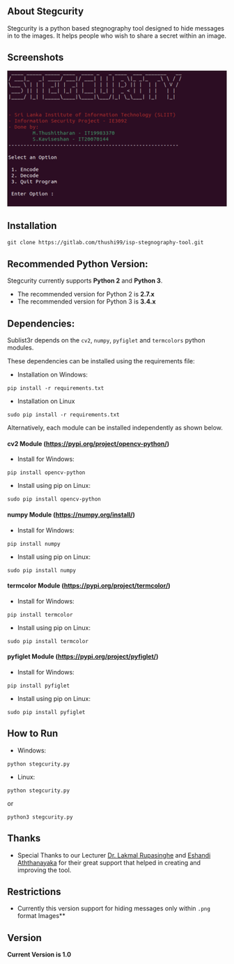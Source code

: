 ## About Stegcurity 

Stegcurity is a python based stegnography tool designed to hide messages in to the images. It helps people who wish to share a secret within an image.

## Screenshots

![Sublist3r](Screenshot/interface.png "Sublist3r in action")


## Installation

```
git clone https://gitlab.com/thushi99/isp-stegnography-tool.git
```

## Recommended Python Version:

Stegcurity currently supports **Python 2** and **Python 3**.

* The recommended version for Python 2 is **2.7.x**
* The recommended version for Python 3 is **3.4.x**

## Dependencies:

Sublist3r depends on the `cv2`, `numpy`, `pyfiglet` and `termcolors` python modules.

These dependencies can be installed using the requirements file:

- Installation on Windows:
```
pip install -r requirements.txt
```
- Installation on Linux
```
sudo pip install -r requirements.txt
```

Alternatively, each module can be installed independently as shown below.

#### cv2 Module (https://pypi.org/project/opencv-python/)

- Install for Windows:
```
pip install opencv-python
```

- Install using pip on Linux:
```
sudo pip install opencv-python
```

#### numpy Module (https://numpy.org/install/)

- Install for Windows:
```
pip install numpy
```

- Install using pip on Linux:
```
sudo pip install numpy
```

#### termcolor Module (https://pypi.org/project/termcolor/)

- Install for Windows:
```
pip install termcolor
```

- Install using pip on Linux:
```
sudo pip install termcolor
```

#### pyfiglet Module (https://pypi.org/project/pyfiglet/)

- Install for Windows:
```
pip install pyfiglet
```

- Install using pip on Linux:
```
sudo pip install pyfiglet
```

## How to Run
- Windows:
```
python stegcurity.py
```

- Linux:
```
python stegcurity.py
```
or
```
python3 stegcurity.py
```


## Thanks

* Special Thanks to our Lecturer [Dr. Lakmal Rupasinghe](https://www.sliit.lk/faculty-of-computing/staff/lakmal.r/) and [Eshandi Aththanayaka](https://www.sliit.lk/faculty-of-computing/staff/eshandi.a/) for their great support that helped in creating and improving the tool.

## Restrictions
* Currently this version support for hiding messages only within `.png` format Images**

## Version
**Current Version is 1.0**
